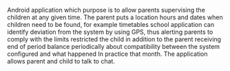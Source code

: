 Android application which purpose is to allow parents supervising the children at any given time. The parent puts a location hours and dates when children need to be found, for example timetables school application can identify deviation from the system by using GPS, thus alerting parents to comply with the limits restricted the child in addition to the parent receiving end of period balance periodically about compatibility between the system configured and what happened In practice that month. The application allows parent and child to talk to chat.
